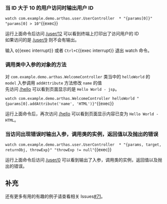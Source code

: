 ### 当 ID 大于 10 的用户访问时输出用户 ID

`watch com.example.demo.arthas.user.UserController  * "{params[0]}" "params[0] > 10"`{{exec}}

运行上面命令后访问 [/user/12]({{TRAFFIC_HOST1_80}}/user/12) 可以看到终端上打印出了访问用户的 ID  
如果访问的是 [/user/9]({{TRAFFIC_HOST1_80}}/user/9) 则不会有输出。

输入 `Q`{{exec interrupt}} 或者 `Ctrl+C`{{exec interrupt}} 退出 watch 命令。

### 调用类中入参的对象的方法

对 `com.example.demo.arthas.WelcomeController` 类当中的 `helloWorld` 的 `model` 入参调用 `addAttribute` 方法修改 `name` 的值  
先访问 [/hello]({{TRAFFIC_HOST1_80}}/hello) 可以看到页面显示的是 `Hello World - jsp`。

`watch com.example.demo.arthas.WelcomeController helloWorld "{params[0].addAttribute('name', 'HTML')}"`{{exec}}

运行上面命令后，再次访问 [/hello]({{TRAFFIC_HOST1_80}}/hello) 可以看到页面显示内容已变为 `Hello World - HTML`。

### 当访问出现错误时输出入参，调用类的实例，返回值以及抛出的错误

`watch com.example.demo.arthas.user.UserController  * "{params, target, returnObj, throwExp}" "throwExp != null"`{{exec}}

运行上面命令后访问 [/user/0]({{TRAFFIC_HOST1_80}}/user/0) 可以看到输出了入参，调用类的实例，返回值以及抛出的错误。

## 补充

还有更多有用的有趣的例子请查看相关 Issues[#71](https://github.com/alibaba/arthas/issues/71)。